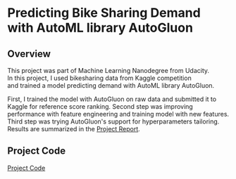 # Predicting Bike Sharing Demand with AutoML library AutoGluon

## Overview
This project was part of Machine Learning Nanodegree from Udacity.<br>
In this project, I used bikesharing data from Kaggle competition <br>
and trained a model predicting demand with AutoML library AutoGluon.

First, I trained the model with AutoGluon on raw data and submitted it to Kaggle for reference score ranking.
Second step was improving performance with feature engineering and training model with new features.
Third step was trying AutoGluon's support for hyperparameters tailoring.
Results are summarized  in the [Project Report](report-template.md).

## Project Code
[Project Code](project-notebook.ipynb)


